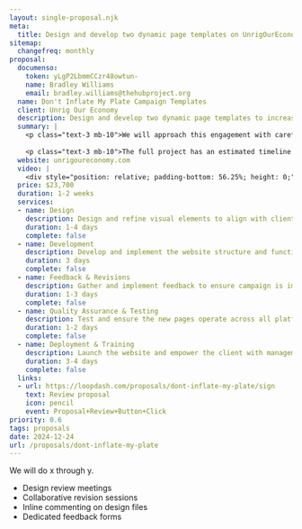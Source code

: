 ```yaml
---
layout: single-proposal.njk
meta:
  title: Design and develop two dynamic page templates on UnrigOurEconomy.com to increase site traffic and enhance audience understanding of the current landscape.
sitemap:
  changefreq: monthly
proposal:
  documenso:
    token: yLgP2LbmmCCzr48owtun-
    name: Bradley Williams
    email: bradley.williams@thehubproject.org
  name: Don't Inflate My Plate Campaign Templates
  client: Unrig Our Economy
  description: Design and develop two dynamic page templates to increase site traffic and enhance audience understanding of the current inflation landscape.
  summary: |
    <p class="text-3 mb-10">We will approach this engagement with careful consideration and thoughtful execution, ensuring that every phase of the process is handled with precision and purpose. By following a structured timeline with clearly defined milestones, we will ensure progress remains aligned with your vision. The investment for this work can be found in <a href="{{ proposal.links[0].url }}" target="_blank" class="link plausible-event-name=Proposal+Sign+Link+Click">your proposal</a>.</p>
    
    <p class="text-3 mb-10">The full project has an estimated timeline of {{ duration }} to deliver an effective outcome. Please feel free to read more <a href="/about" target="_blank" class="link plausible-event-name=Proposal+About+Link+Click">about us</a> or refer to our <a href="/faq" target="_blank" class="link plausible-event-name=Proposal+FAQ+Link+Click">commonly asked questions</a>.</p>
  website: unrigoureconomy.com
  video: |
    <div style="position: relative; padding-bottom: 56.25%; height: 0;"><iframe src="https://www.loom.com/embed/053d1e57457f41158584880418222c4e?sid=ad1f6564-0910-44cf-8280-16d6aa74f6b9" frameborder="0" webkitallowfullscreen mozallowfullscreen allowfullscreen style="position: absolute; top: 0; left: 0; width: 100%; height: 100%;"></iframe></div>
  price: $23,700
  duration: 1-2 weeks
  services:
  - name: Design
    description: Design and refine visual elements to align with client vision.
    duration: 1-4 days
    complete: false
  - name: Development
    description: Develop and implement the website structure and functionality.
    duration: 3 days
    complete: false
  - name: Feedback & Revisions
    description: Gather and implement feedback to ensure campaign is impactful.
    duration: 1-3 days
    complete: false
  - name: Quality Assurance & Testing
    description: Test and ensure the new pages operate across all platforms.
    duration: 1-2 days
    complete: false
  - name: Deployment & Training
    description: Launch the website and empower the client with management tools.
    duration: 3-4 days
    complete: false
  links: 
  - url: https://loopdash.com/proposals/dont-inflate-my-plate/sign
    text: Review proposal
    icon: pencil
    event: Proposal+Review+Button+Click
priority: 0.6
tags: proposals
date: 2024-12-24
url: /proposals/dont-inflate-my-plate
---
```

We will do x through y.

- Design review meetings
- Collaborative revision sessions
- Inline commenting on design files
- Dedicated feedback forms